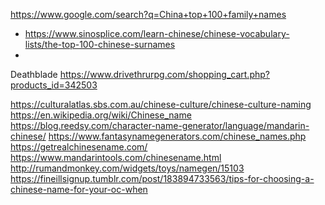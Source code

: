https://www.google.com/search?q=China+top+100+family+names
- https://www.sinosplice.com/learn-chinese/chinese-vocabulary-lists/the-top-100-chinese-surnames
-


Deathblade https://www.drivethrurpg.com/shopping_cart.php?products_id=342503





https://culturalatlas.sbs.com.au/chinese-culture/chinese-culture-naming
https://en.wikipedia.org/wiki/Chinese_name
https://blog.reedsy.com/character-name-generator/language/mandarin-chinese/
https://www.fantasynamegenerators.com/chinese_names.php
https://getrealchinesename.com/
https://www.mandarintools.com/chinesename.html
http://rumandmonkey.com/widgets/toys/namegen/15103
https://fineillsignup.tumblr.com/post/183894733563/tips-for-choosing-a-chinese-name-for-your-oc-when
